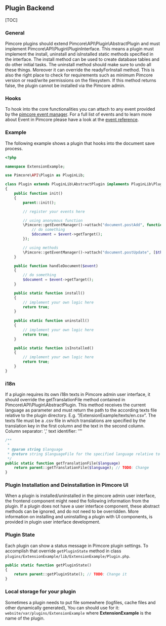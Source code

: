 ## Plugin Backend

[TOC]

### General
Pimcore plugins should extend Pimcore\API\Plugin\AbstractPlugin and must implement Pimcore\API\Plugin\PluginInterface.
This means a plugin must implement the install, uninstall and isInstalled static methods specified in the interface.
The install method can be used to create database tables and do other initial tasks.
The uninstall method should make sure to undo all these things. Moreover it can override the readyForInstall method.
This is also the right place to check for requirements such as minimum Pimcore version or read/write permissions on the filesystem. 
If this method returns false, the plugin cannot be installed via the Pimcore admin.

### Hooks
To hook into the core functionalities you can attach to any event provided by the [pimcore event manager](https://www.pimcore.org/wiki/pages/viewpage.action?pageId=16854309). 
For a full list of events and to learn more about Event in Pimcore please have a look at the [event reference](https://www.pimcore.org/wiki/pages/viewpage.action?pageId=16854309). 

### Example

The following example shows a plugin that hooks into the document save process. 

```php
<?php

namespace ExtensionExample;

use Pimcore\API\Plugin as PluginLib;

class Plugin extends PluginLib\AbstractPlugin implements PluginLib\PluginInterface
{
    public function init()
    {
        parent::init();

        // register your events here

        // using anonymous function
        \Pimcore::getEventManager()->attach("document.postAdd", function ($event) {
            // do something
            $document = $event->getTarget();
        });

        // using methods
        \Pimcore::getEventManager()->attach("document.postUpdate", [$this, "handleDocument"]);
    }

    public function handleDocument($event)
    {
        // do something
        $document = $event->getTarget();
    }

    public static function install()
    {
        // implement your own logic here
        return true;
    }
    
    public static function uninstall()
    {
        // implement your own logic here
        return true;
    }

    public static function isInstalled()
    {
        // implement your own logic here
        return true;
    }
}
```

### i18n

If a plugin requires its own i18n texts in Pimcore admin user interface, it should override the getTranslationFile method contained in Pimcore\API\Plugin\AbstractPlugin. 
This method receives the current language as parameter and must return the path to the according texts file relative to the plugin directory. 
E.g. ”/ExtensionExample/texts/en.csv”. The texts file must be a .csv file in which translations are specified by the translation key in the first column and the text in the second column. 
Column separator: ',' text identifier: '”'

```php
/**
 *
 * @param string $language
 * @return string $languageFile for the specified language relative to plugin directory
 */
public static function getTranslationFile($language)
    return parent::getTranslationFile($language); // TODO: Change
}
```

### Plugin Installation and Deinstallation in Pimcore UI
When a plugin is installed/uninstalled in the pimcore admin user interface, the frontend component might need the following information from the plugin.
If a plugin does not have a user interface component, these abstract methods can be ignored, and do not need to be overridden. 
More information on installing and uninstalling a plugin with UI components, is provided in plugin user interface development.

### Plugin State
Each plugin can show a status message in Pimcore plugin settings. 
To accomplish that override `getPluginState` method in class `plugins/ExtensionExample/lib/ExtensionExample/Plugin.php`.

```php
public static function getPluginState()
{
    return parent::getPluginState(); // TODO: Change it
}
```

### Local storage for your plugin
Sometimes a plugin needs to put file somewhere (logfiles, cache files and other dynamically generated),
You can should use for it: `website/var/plugins/ExtensionExample` where **ExtensionExample** is the name of the plugin.